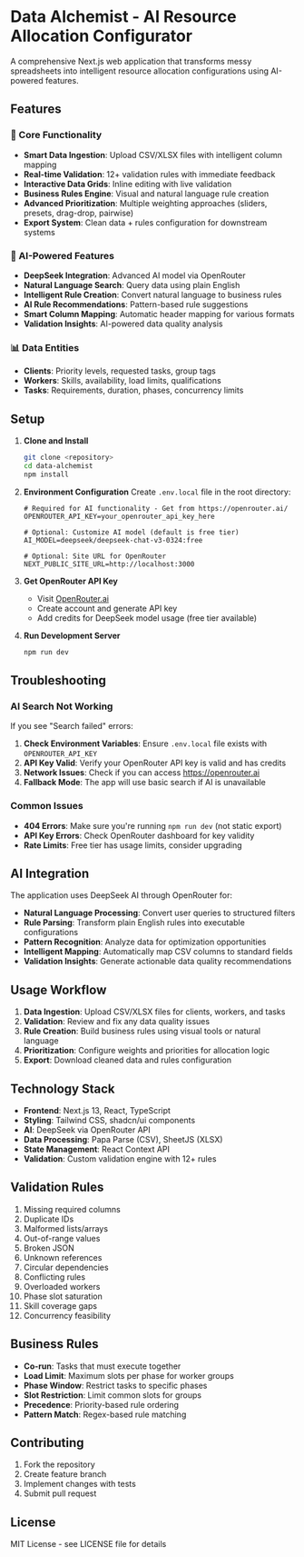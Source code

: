 # Data Alchemist - AI Resource Allocation Configurator

A comprehensive Next.js web application that transforms messy spreadsheets into intelligent resource allocation configurations using AI-powered features.

## Features

### 🚀 Core Functionality

- **Smart Data Ingestion**: Upload CSV/XLSX files with intelligent column mapping
- **Real-time Validation**: 12+ validation rules with immediate feedback
- **Interactive Data Grids**: Inline editing with live validation
- **Business Rules Engine**: Visual and natural language rule creation
- **Advanced Prioritization**: Multiple weighting approaches (sliders, presets, drag-drop, pairwise)
- **Export System**: Clean data + rules configuration for downstream systems

### 🤖 AI-Powered Features

- **DeepSeek Integration**: Advanced AI model via OpenRouter
- **Natural Language Search**: Query data using plain English
- **Intelligent Rule Creation**: Convert natural language to business rules
- **AI Rule Recommendations**: Pattern-based rule suggestions
- **Smart Column Mapping**: Automatic header mapping for various formats
- **Validation Insights**: AI-powered data quality analysis

### 📊 Data Entities

- **Clients**: Priority levels, requested tasks, group tags
- **Workers**: Skills, availability, load limits, qualifications
- **Tasks**: Requirements, duration, phases, concurrency limits

## Setup

1. **Clone and Install**

   ```bash
   git clone <repository>
   cd data-alchemist
   npm install
   ```

2. **Environment Configuration**
   Create `.env.local` file in the root directory:

   ```env
   # Required for AI functionality - Get from https://openrouter.ai/
   OPENROUTER_API_KEY=your_openrouter_api_key_here

   # Optional: Customize AI model (default is free tier)
   AI_MODEL=deepseek/deepseek-chat-v3-0324:free

   # Optional: Site URL for OpenRouter
   NEXT_PUBLIC_SITE_URL=http://localhost:3000
   ```

3. **Get OpenRouter API Key**

   - Visit [OpenRouter.ai](https://openrouter.ai)
   - Create account and generate API key
   - Add credits for DeepSeek model usage (free tier available)

4. **Run Development Server**
   ```bash
   npm run dev
   ```

## Troubleshooting

### AI Search Not Working

If you see "Search failed" errors:

1. **Check Environment Variables**: Ensure `.env.local` file exists with `OPENROUTER_API_KEY`
2. **API Key Valid**: Verify your OpenRouter API key is valid and has credits
3. **Network Issues**: Check if you can access https://openrouter.ai
4. **Fallback Mode**: The app will use basic search if AI is unavailable

### Common Issues

- **404 Errors**: Make sure you're running `npm run dev` (not static export)
- **API Key Errors**: Check OpenRouter dashboard for key validity
- **Rate Limits**: Free tier has usage limits, consider upgrading

## AI Integration

The application uses DeepSeek AI through OpenRouter for:

- **Natural Language Processing**: Convert user queries to structured filters
- **Rule Parsing**: Transform plain English rules into executable configurations
- **Pattern Recognition**: Analyze data for optimization opportunities
- **Intelligent Mapping**: Automatically map CSV columns to standard fields
- **Validation Insights**: Generate actionable data quality recommendations

## Usage Workflow

1. **Data Ingestion**: Upload CSV/XLSX files for clients, workers, and tasks
2. **Validation**: Review and fix any data quality issues
3. **Rule Creation**: Build business rules using visual tools or natural language
4. **Prioritization**: Configure weights and priorities for allocation logic
5. **Export**: Download cleaned data and rules configuration

## Technology Stack

- **Frontend**: Next.js 13, React, TypeScript
- **Styling**: Tailwind CSS, shadcn/ui components
- **AI**: DeepSeek via OpenRouter API
- **Data Processing**: Papa Parse (CSV), SheetJS (XLSX)
- **State Management**: React Context API
- **Validation**: Custom validation engine with 12+ rules

## Validation Rules

1. Missing required columns
2. Duplicate IDs
3. Malformed lists/arrays
4. Out-of-range values
5. Broken JSON
6. Unknown references
7. Circular dependencies
8. Conflicting rules
9. Overloaded workers
10. Phase slot saturation
11. Skill coverage gaps
12. Concurrency feasibility

## Business Rules

- **Co-run**: Tasks that must execute together
- **Load Limit**: Maximum slots per phase for worker groups
- **Phase Window**: Restrict tasks to specific phases
- **Slot Restriction**: Limit common slots for groups
- **Precedence**: Priority-based rule ordering
- **Pattern Match**: Regex-based rule matching

## Contributing

1. Fork the repository
2. Create feature branch
3. Implement changes with tests
4. Submit pull request

## License

MIT License - see LICENSE file for details
